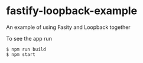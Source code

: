 # fastify-loopback-example
An example of using Fasity and Loopback together

To see the app run
```
$ npm run build
$ npm start
```
